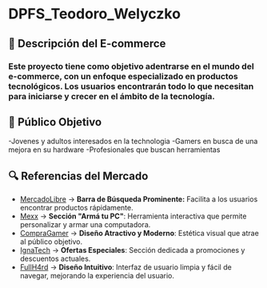 # DPFS_Teodoro_Welyczko

## 📌 Descripción del E-commerce

### Este proyecto tiene como objetivo adentrarse en el mundo del e-commerce, con un enfoque especializado en productos tecnológicos. Los usuarios encontrarán todo lo que necesitan para iniciarse y crecer en el ámbito de la tecnología. 

## 🎯 Público Objetivo

-Jovenes y adultos interesados en la technologia
-Gamers en busca de una mejora en su hardware 
-Profesionales que buscan herramientas 

## 🔍 Referencias del Mercado

- [MercadoLibre](https://www.mercadolibre.com.ar) → **Barra de Búsqueda Prominente:** Facilita a los usuarios encontrar productos rápidamente.
- [Mexx](https://www.mexx.com.ar) → **Sección "Armá tu PC"**: Herramienta interactiva que permite personalizar y armar una computadora.
- [CompraGamer](https://compragamer.com/) → **Diseño Atractivo y Moderno**: Estética visual que atrae al público objetivo.
- [IgnaTech](https://www.ignatech.com.ar/) → **Ofertas Especiales**: Sección dedicada a promociones y descuentos actuales.
- [FullH4rd](https://fullh4rd.com.ar/) → **Diseño Intuitivo**: Interfaz de usuario limpia y fácil de navegar, mejorando la experiencia del usuario.
